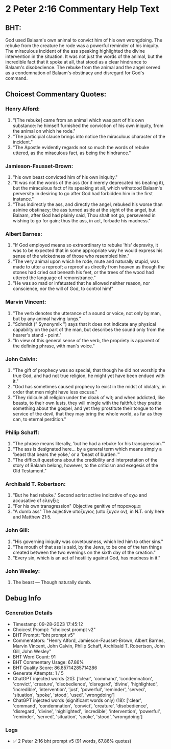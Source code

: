 # 2 Peter 2:16 Commentary Help Text

## BHT:
God used Balaam's own animal to convict him of his own wrongdoing. The rebuke from the creature he rode was a powerful reminder of his iniquity. The miraculous incident of the ass speaking highlighted the divine intervention in the situation. It was not just the words of the animal, but the incredible fact that it spoke at all, that stood as a clear hindrance to Balaam's disobedience. The rebuke from the animal and the angel served as a condemnation of Balaam's obstinacy and disregard for God's command.

## Choicest Commentary Quotes:
### Henry Alford:
1. "[The rebuke] came from an animal which was part of his own substance: he himself furnished the conviction of his own iniquity, from the animal on which he rode."
2. "The participial clause brings into notice the miraculous character of the incident."
3. "The Apostle evidently regards not so much the words of rebuke uttered, as the miraculous fact, as being the hindrance."

### Jamieson-Fausset-Brown:
1. "his own beast convicted him of his own iniquity."
2. "It was not the words of the ass (for it merely deprecated his beating it), but the miraculous fact of its speaking at all, which withstood Balaam's perversity in desiring to go after God had forbidden him in the first instance."
3. "Thus indirectly the ass, and directly the angel, rebuked his worse than asinine obstinacy; the ass turned aside at the sight of the angel, but Balaam, after God had plainly said, Thou shalt not go, persevered in wishing to go for gain; thus the ass, in act, forbade his madness."

### Albert Barnes:
1. "If God employed means so extraordinary to rebuke 'his' depravity, it was to be expected that in some appropriate way he would express his sense of the wickedness of those who resembled him."
2. "The very animal upon which he rode, mute and naturally stupid, was made to utter a reproof; a reproof as directly from heaven as though the stones had cried out beneath his feet, or the trees of the wood had uttered the language of remonstrance."
3. "He was so mad or infatuated that he allowed neither reason, nor conscience, nor the will of God, to control him!"

### Marvin Vincent:
1. "The verb denotes the utterance of a sound or voice, not only by man, but by any animal having lungs."
2. "Schmidt (" Synonymik ") says that it does not indicate any physical capability on the part of the man, but describes the sound only from the hearer's stand - point."
3. "In view of this general sense of the verb, the propriety is apparent of the defining phrase, with man's voice."

### John Calvin:
1. "The gift of prophecy was so special, that though he did not worship the true God, and had not true religion, he might yet have been endued with it."
2. "God has sometimes caused prophecy to exist in the midst of idolatry, in order that men might have less excuse."
3. "They ridicule all religion under the cloak of wit; and when addicted, like beasts, to their own lusts, they will mingle with the faithful; they prattle something about the gospel, and yet they prostitute their tongue to the service of the devil, that they may bring the whole world, as far as they can, to eternal perdition."

### Philip Schaff:
1. "The phrase means literally, 'but he had a rebuke for his transgression.'"
2. "The ass is designated here... by a general term which means simply a 'beast that bears the yoke,' or a 'beast of burden.'"
3. "The difficult questions about the credibility and interpretation of the story of Balaam belong, however, to the criticism and exegesis of the Old Testament."

### Archibald T. Robertson:
1. "But he had rebuke." Second aorist active indicative of εχω and accusative of ελεγξις
2. "For his own transgression" Objective genitive of παρανομια
3. "A dumb ass" The adjective υποζυγιος (υπο ζυγον ον), in N.T. only here and Matthew 21:5.

### John Gill:
1. "His governing iniquity was covetousness, which led him to other sins."
2. "The mouth of that ass is said, by the Jews, to be one of the ten things created between the two evenings on the sixth day of the creation."
3. "Every sin, which is an act of hostility against God, has madness in it."

### John Wesley:
1. The beast — Though naturally dumb.


## Debug Info
### Generation Details
- Timestamp: 09-28-2023 17:45:12
- Choicest Prompt: "choicest prompt v2"
- BHT Prompt: "bht prompt v5"
- Commentators: "Henry Alford, Jamieson-Fausset-Brown, Albert Barnes, Marvin Vincent, John Calvin, Philip Schaff, Archibald T. Robertson, John Gill, John Wesley"
- BHT Word Count: 91
- BHT Commentary Usage: 67.86%
- BHT Quality Score: 86.85714285714286
- Generate Attempts: 1 / 5
- ChatGPT injected words (20):
	['clear', 'command', 'condemnation', 'convict', 'creature', 'disobedience', 'disregard', 'divine', 'highlighted', 'incredible', 'intervention', 'just', 'powerful', 'reminder', 'served', 'situation', 'spoke', 'stood', 'used', 'wrongdoing']
- ChatGPT injected words (significant words only) (18):
	['clear', 'command', 'condemnation', 'convict', 'creature', 'disobedience', 'disregard', 'divine', 'highlighted', 'incredible', 'intervention', 'powerful', 'reminder', 'served', 'situation', 'spoke', 'stood', 'wrongdoing']

### Logs
- ✅ 2 Peter 2:16 bht prompt v5 (91 words, 67.86% quotes)